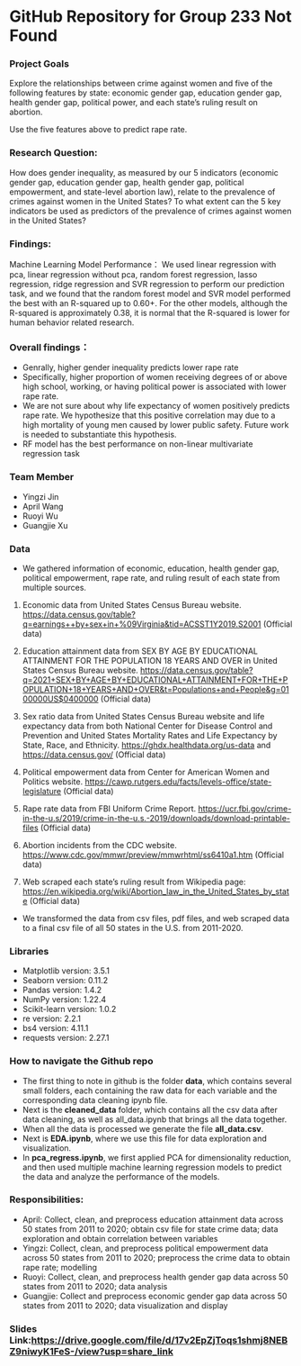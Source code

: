 # GitHub Repository for Group 233 Not Found

### Project Goals

Explore the relationships between crime against women and five of the following features by state: economic gender gap, education gender gap, health gender gap, political power, and each state’s ruling result on abortion.

Use the five features above to predict rape rate.

### Research Question:
How does gender inequality, as measured by our 5 indicators (economic gender gap, education gender gap, health gender gap, political empowerment, and 
state-level abortion law), relate to the prevalence of crimes against women in the United States? 
To what extent can the 5 key indicators be used as predictors of the prevalence of crimes against women in the United States?

### Findings:
 Machine Learning Model Performance：
 We used linear regression with pca, linear regression without pca, random forest regression, lasso regression, ridge regression and SVR regression to perform our prediction task, and we found that the random forest model and SVR model performed the best with an R-squared up to 0.60+. For the other models, although the R-squared is approximately 0.38, it is normal that the R-squared is lower for human behavior related research.

### Overall findings：
* Genrally, higher gender inequality predicts lower rape rate
* Specifically, higher proportion of women receiving degrees of or above high school, working, or having political power is associated with lower rape rate.
* We are not sure about why life expectancy of women positively predicts rape rate. We hypothesize that this positive correlation may due to a high mortality of young men caused by lower public safety. Future work is needed to substantiate this hypothesis.
* RF model has the best performance on non-linear multivariate regression task
### Team Member
* Yingzi Jin
* April Wang
* Ruoyi Wu
* Guangjie Xu

### Data

* We gathered information of economic, education, health gender gap, political empowerment, rape rate, and ruling result of each state from multiple sources. 

1. Economic data from United States Census Bureau website. https://data.census.gov/table?q=earnings++by+sex+in+%09Virginia&tid=ACSST1Y2019.S2001 (Official data)
  
2. Education attainment data from SEX BY AGE BY EDUCATIONAL ATTAINMENT FOR THE POPULATION 18 YEARS AND OVER in United States Census Bureau website. https://data.census.gov/table?q=2021+SEX+BY+AGE+BY+EDUCATIONAL+ATTAINMENT+FOR+THE+POPULATION+18+YEARS+AND+OVER&t=Populations+and+People&g=0100000US$0400000 (Official data)

3. Sex ratio data from United States Census Bureau website and life expectancy data from both National Center for Disease Control and Prevention and United States Mortality Rates and Life Expectancy by State, Race, and Ethnicity.
https://ghdx.healthdata.org/us-data and
https://data.census.gov/ (Official data)

4. Political empowerment data from Center for American Women and Politics website. 
https://cawp.rutgers.edu/facts/levels-office/state-legislature (Official data)

5. Rape rate data from FBI Uniform Crime Report.
https://ucr.fbi.gov/crime-in-the-u.s/2019/crime-in-the-u.s.-2019/downloads/download-printable-files (Official data)

6. Abortion incidents from the CDC website. 
https://www.cdc.gov/mmwr/preview/mmwrhtml/ss6410a1.htm  (Official data)
 
7. Web scraped each state’s ruling result from Wikipedia page:
https://en.wikipedia.org/wiki/Abortion_law_in_the_United_States_by_state (Official data)

* We transformed the data from csv files, pdf files, and web scraped data to a final csv file of all 50 states in the U.S. from 2011-2020.

### Libraries

* Matplotlib version: 3.5.1
* Seaborn version: 0.11.2
* Pandas version: 1.4.2
* NumPy version: 1.22.4
* Scikit-learn version: 1.0.2
* re version: 2.2.1
* bs4 version: 4.11.1
* requests version: 2.27.1

### How to navigate the Github repo
* The first thing to note in github is the folder **data**, which contains several small folders, each containing the raw data for each variable and the corresponding data cleaning ipynb file.
* Next is the **cleaned_data** folder, which contains all the csv data after data cleaning, as well as all_data.ipynb that brings all the data together.
* When all the data is processed we generate the file **all_data.csv**.
* Next is **EDA.ipynb**, where we use this file for data exploration and visualization.
* In **pca_regress.ipynb**, we first applied PCA for dimensionality reduction, and then used multiple machine learning regression models to predict the data and analyze the performance of the models.
### Responsibilities:
* April: Collect, clean, and preprocess education attainment data across 50 states from 2011 to 2020; obtain csv file for state crime data; data exploration and obtain correlation between variables 
* Yingzi: Collect, clean, and preprocess political empowerment data across 50 states from 2011 to 2020; preprocess the crime data to obtain rape rate; modelling 
* Ruoyi: Collect, clean, and preprocess health gender gap data across 50 states from 2011 to 2020; data analysis  
* Guangjie: Collect and preprocess economic gender gap data across 50 states from 2011 to 2020; data visualization and display 

### Slides Link:https://drive.google.com/file/d/17v2EpZjToqs1shmj8NEBZ9niwyK1FeS-/view?usp=share_link
